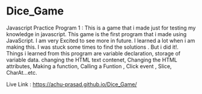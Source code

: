 # Dice_Game
 Javascript Practice Program 1 : This is a game that i made just for testing my knowledge in javascript. This  game  is the first program that i made using JavaScript. I am very Excited to see more in future. I learned a lot when i am making this. I was stuck some times to find the solutions . But i did it!. Things i learned from this program are variable declaration, storage of variable data. changing the HTML text contenet, Changing the HTML attributes, Making a function, Calling a Funtion , Click event , Slice, CharAt...etc. 

 Live Link : https://achu-prasad.github.io/Dice_Game/
